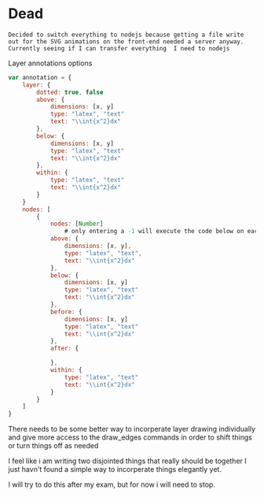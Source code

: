 # Dead
    Decided to switch everything to nodejs because getting a file write out for the SVG animations on the front-end needed a server anyway. Currently seeing if I can transfer everything  I need to nodejs


Layer annotations options
```javascript
var annotation = {
    layer: {
        dotted: true, false
        above: {
            dimensions: [x, y] 
            type: "latex", "text"
            text: "\\int{x^2}dx"
        },
        below: {
            dimensions: [x, y] 
            type: "latex", "text"
            text: "\\int{x^2}dx"
        },
        within: {
            type: "latex", "text"
            text: "\\int{x^2}dx"
        }
    }
    nodes: [ 
        {
            nodes: [Number]
                # only entering a -1 will execute the code below on each node
            above: {
                dimensions: [x, y], 
                type: "latex", "text",
                text: "\\int{x^2}dx"
            },
            below: {
                dimensions: [x, y] 
                type: "latex", "text"
                text: "\\int{x^2}dx"
            },
            before: {
                dimensions: [x, y] 
                type: "latex", "text"
                text: "\\int{x^2}dx"
            },
            after: {

            },
            within: {
                type: "latex", "text"
                text: "\\int{x^2}dx"
            }
        }
    ]
}
```


There needs to be some better way to incorperate layer drawing individually and give more access
to the draw_edges commands in order to shift things or turn things off as needed

I feel like i am writing two disjointed things that really should be together I just havn't found a
simple way to incorperate things elegantly yet.

I will try to do this after my exam, but for now i will need to stop.
